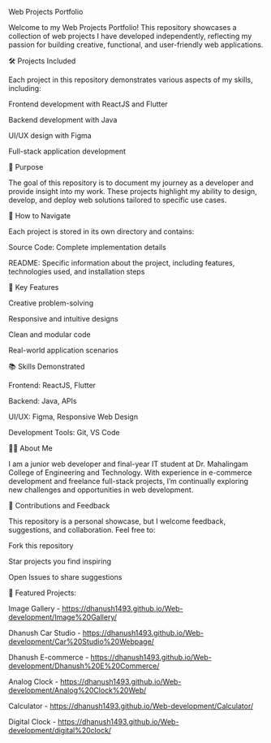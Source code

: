 Web Projects Portfolio

Welcome to my Web Projects Portfolio! This repository showcases a collection of web projects I have developed independently, reflecting my passion for building creative, functional, and user-friendly web applications.

🛠️ Projects Included

Each project in this repository demonstrates various aspects of my skills, including:

Frontend development with ReactJS and Flutter

Backend development with Java

UI/UX design with Figma

Full-stack application development

🎯 Purpose

The goal of this repository is to document my journey as a developer and provide insight into my work. These projects highlight my ability to design, develop, and deploy web solutions tailored to specific use cases.

📂 How to Navigate

Each project is stored in its own directory and contains:

Source Code: Complete implementation details

README: Specific information about the project, including features, technologies used, and installation steps

🚀 Key Features

Creative problem-solving

Responsive and intuitive designs

Clean and modular code

Real-world application scenarios

📚 Skills Demonstrated

Frontend: ReactJS, Flutter

Backend: Java, APIs

UI/UX: Figma, Responsive Web Design

Development Tools: Git, VS Code

👨‍💻 About Me

I am a junior web developer and final-year IT student at Dr. Mahalingam College of Engineering and Technology. With experience in e-commerce development and freelance full-stack projects, I’m continually exploring new challenges and opportunities in web development.

🤝 Contributions and Feedback

This repository is a personal showcase, but I welcome feedback, suggestions, and collaboration. Feel free to:

Fork this repository

Star projects you find inspiring

Open Issues to share suggestions

🔗 Featured Projects:

Image Gallery - <link>https://dhanush1493.github.io/Web-development/Image%20Gallery/</link>

Dhanush Car Studio - <link>https://dhanush1493.github.io/Web-development/Car%20Studio%20Webpage/</link>

Dhanush E-commerce - <link>https://dhanush1493.github.io/Web-development/Dhanush%20E%20Commerce/</link>

Analog Clock - <link>https://dhanush1493.github.io/Web-development/Analog%20Clock%20Web/</link>

Calculator - <link>https://dhanush1493.github.io/Web-development/Calculator/</link>

Digital Clock - <link>https://dhanush1493.github.io/Web-development/digital%20clock/</link>
